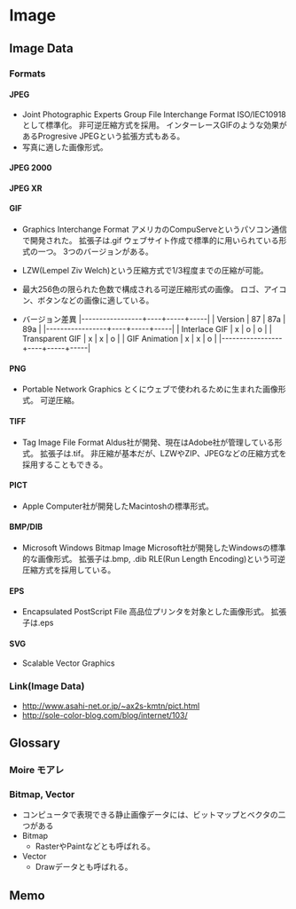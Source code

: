 # Image
## Image Data
### Formats
#### JPEG
- Joint Photographic Experts Group File Interchange Format
  ISO/IEC10918として標準化。
  非可逆圧縮方式を採用。
  インターレースGIFのような効果があるProgresive JPEGという拡張方式もある。
- 写真に適した画像形式。
#### JPEG 2000
#### JPEG XR
#### GIF
- Graphics Interchange Format
  アメリカのCompuServeというパソコン通信で開発された。
  拡張子は.gif
  ウェブサイト作成で標準的に用いられている形式の一つ。
  3つのバージョンがある。

- LZW(Lempel Ziv Welch)という圧縮方式で1/3程度までの圧縮が可能。

- 最大256色の限られた色数で構成される可逆圧縮形式の画像。
  ロゴ、アイコン、ボタンなどの画像に適している。
  
- バージョン差異
  |-----------------+----+-----+-----|
  | Version         | 87 | 87a | 89a |
  |-----------------+----+-----+-----|
  | Interlace GIF   | x  | o   | o   |
  | Transparent GIF | x  | x   | o   |
  | GIF Animation   | x  | x   | o   |
  |-----------------+----+-----+-----|

#### PNG
- Portable Network Graphics
  とくにウェブで使われるために生まれた画像形式。
  可逆圧縮。
#### TIFF
- Tag Image File Format
  Aldus社が開発、現在はAdobe社が管理している形式。
  拡張子は.tif。
  非圧縮が基本だが、LZWやZIP、JPEGなどの圧縮方式を採用することもできる。
#### PICT
- Apple Computer社が開発したMacintoshの標準形式。
#### BMP/DIB
- Microsoft Windows Bitmap Image
  Microsoft社が開発したWindowsの標準的な画像形式。
  拡張子は.bmp, .dib
  RLE(Run Length Encoding)という可逆圧縮方式を採用している。
#### EPS
- Encapsulated PostScript File
  高品位プリンタを対象とした画像形式。
  拡張子は.eps
#### SVG
- Scalable Vector Graphics
### Link(Image Data)
- http://www.asahi-net.or.jp/~ax2s-kmtn/pict.html
- http://sole-color-blog.com/blog/internet/103/
## Glossary
### Moire モアレ
### Bitmap, Vector
- コンピュータで表現できる静止画像データには、ビットマップとベクタの二つがある
- Bitmap
  - RasterやPaintなどとも呼ばれる。
- Vector
  - Drawデータとも呼ばれる。
## Memo
